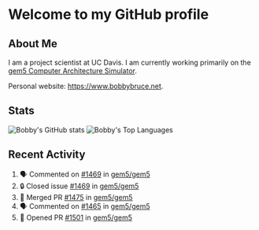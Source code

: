 # Welcome to my GitHub profile

## About Me

I am a project scientist at UC Davis. I am currently working primarily on the [gem5 Computer Architecture Simulator](https://github.com/gem5).

Personal website: <https://www.bobbybruce.net>.

## Stats

![Bobby's GitHub stats](https://github-readme-stats.vercel.app/api?username=bobbyrbruce&show_icons=true&theme=responsive&include_all_commits=true&count_private=true&show=reviews&disable_animations=true)
![Bobby's Top Languages ](https://github-readme-stats.vercel.app/api/top-langs/?username=bobbyrbruce&layout=compact&theme=responsive&count_private=true&langs_count=10&disable_animations=true)

## Recent Activity

<!--START_SECTION:activity-->
1. 🗣 Commented on [#1469](https://github.com/gem5/gem5/issues/1469#issuecomment-2305202235) in [gem5/gem5](https://github.com/gem5/gem5)
2. 🔒 Closed issue [#1469](https://github.com/gem5/gem5/issues/1469) in [gem5/gem5](https://github.com/gem5/gem5)
3. 🎉 Merged PR [#1475](https://github.com/gem5/gem5/pull/1475) in [gem5/gem5](https://github.com/gem5/gem5)
4. 🗣 Commented on [#1465](https://github.com/gem5/gem5/issues/1465#issuecomment-2305200830) in [gem5/gem5](https://github.com/gem5/gem5)
5. 💪 Opened PR [#1501](https://github.com/gem5/gem5/pull/1501) in [gem5/gem5](https://github.com/gem5/gem5)
<!--END_SECTION:activity-->
